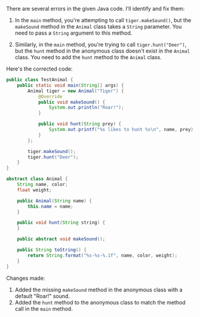 There are several errors in the given Java code. I'll identify and fix them:

1. In the `main` method, you're attempting to call `tiger.makeSound()`, but the `makeSound` method in the `Animal` class takes a `String` parameter. You need to pass a `String` argument to this method.

2. Similarly, in the `main` method, you're trying to call `tiger.hunt("Deer")`, but the `hunt` method in the anonymous class doesn't exist in the `Animal` class. You need to add the `hunt` method to the `Animal` class.

Here's the corrected code:

```java
public class TestAnimal {
    public static void main(String[] args) {
        Animal tiger = new Animal("Tiger") {
            @Override
            public void makeSound() {
                System.out.println("Roar!");
            }

            public void hunt(String prey) {
                System.out.printf("%s likes to hunt %s\n", name, prey);
            }
        };

        tiger.makeSound();
        tiger.hunt("Deer");
    }
}

abstract class Animal {
    String name, color;
    float weight;

    public Animal(String name) {
        this.name = name;
    }

    public void hunt(String string) {
    }

    public abstract void makeSound();

    public String toString() {
        return String.format("%s-%s-%.1f", name, color, weight);
    }
}
```

Changes made:
1. Added the missing `makeSound` method in the anonymous class with a default "Roar!" sound.
2. Added the `hunt` method to the anonymous class to match the method call in the `main` method.